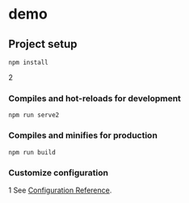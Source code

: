 # demo

## Project setup
```
npm install
```
2
### Compiles and hot-reloads for development
```
npm run serve2
```
 
### Compiles and minifies for production
```
npm run build
```

### Customize configuration
1
See [Configuration Reference](https://cli.vuejs.org/config/).
